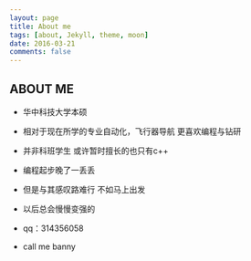 ```yaml
---
layout: page
title: About me
tags: [about, Jekyll, theme, moon]
date: 2016-03-21
comments: false
---
```

    
## ABOUT ME


- 华中科技大学本硕

- 相对于现在所学的专业自动化，飞行器导航 更喜欢编程与钻研

- 并非科班学生 或许暂时擅长的也只有c++

- 编程起步晚了一丢丢 

- 但是与其感叹路难行 不如马上出发

- 以后总会慢慢变强的

- qq：314356058
- call me banny
